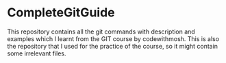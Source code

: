 # CompleteGitGuide
This repository contains all the git commands with description and examples which I learnt from the GIT course by codewithmosh. This is also the repository that I used for the practice of the course, so it might contain some irrelevant files.
